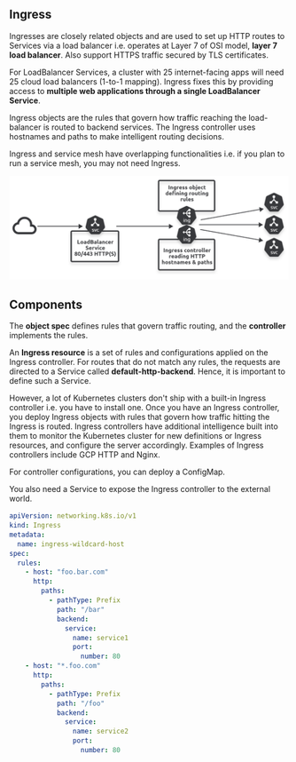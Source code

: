 ## Ingress

Ingresses are closely related objects and are used to set up HTTP routes to Services via a load balancer i.e. operates at Layer 7 of OSI model, **layer 7 load balancer**. Also support HTTPS traffic secured by TLS certificates.

For LoadBalancer Services, a cluster with 25 internet-facing apps will need 25 cloud load balancers (1-to-1 mapping). Ingress fixes this by providing access to **multiple web applications through a single LoadBalancer Service**.

Ingress objects are the rules that govern how traffic reaching the load-balancer is routed to backend services. The Ingress controller uses hostnames and paths to make intelligent routing decisions.

Ingress and service mesh have overlapping functionalities i.e. if you plan to run a service mesh, you may not need Ingress.

<img src="../../assets/ingress.png">

## Components

The **object spec** defines rules that govern traffic routing, and the **controller** implements the rules.

An **Ingress resource** is a set of rules and configurations applied on the Ingress controller. For routes that do not match any rules, the requests are directed to a Service called **default-http-backend**. Hence, it is important to define such a Service.

However, a lot of Kubernetes clusters don't ship with a built-in Ingress controller i.e. you have to install one. Once you have an Ingress controller, you deploy Ingress objects with rules that govern how traffic hitting the Ingress is routed. Ingress controllers have additional intelligence built into them to monitor the Kubernetes cluster for new definitions or Ingress resources, and configure the server accordingly. Examples of Ingress controllers include GCP HTTP and Nginx.

For controller configurations, you can deploy a ConfigMap.

You also need a Service to expose the Ingress controller to the external world.

```yaml
apiVersion: networking.k8s.io/v1
kind: Ingress
metadata:
  name: ingress-wildcard-host
spec:
  rules:
    - host: "foo.bar.com"
      http:
        paths:
          - pathType: Prefix
            path: "/bar"
            backend:
              service:
                name: service1
                port:
                  number: 80
    - host: "*.foo.com"
      http:
        paths:
          - pathType: Prefix
            path: "/foo"
            backend:
              service:
                name: service2
                port:
                  number: 80
```

